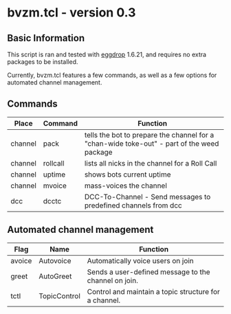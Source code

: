 # bvzm.tcl \- version 0.3

## Basic Information
This script is ran and tested with [eggdrop](http://eggheads.org) 1.6.21, and requires
no extra packages to be installed.

Currently, bvzm.tcl features a few commands, as well as a few options for automated channel management.

## Commands

Place   | Command    | Function
--------|------------|----------
channel | pack       | tells the bot to prepare the channel for a "chan-wide toke-out" - part of the weed package
channel | rollcall   | lists all nicks in the channel for a Roll Call
channel | uptime     | shows bots current uptime
channel | mvoice     | mass-voices the channel
dcc     | dcctc      | DCC-To-Channel - Send messages to predefined channels from dcc

## Automated channel management
Flag    | Name         | Function
--------|--------------|----------
avoice  | Autovoice    | Automatically voice users on join
greet   | AutoGreet    | Sends a user-defined message to the channel on join.
tctl    | TopicControl | Control and maintain a topic structure for a channel.
